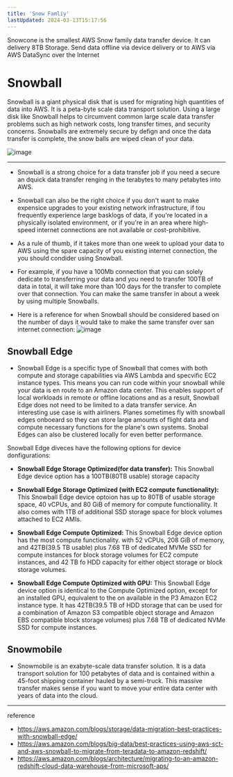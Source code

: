 ```yaml
---
title: 'Snow Famliy'
lastUpdated: 2024-03-13T15:17:56
---
```


Snowcone is the smallest AWS Snow family data transfer device. It can delivery 8TB Storage. Send data offline via device delivery or to AWS via AWS DataSync over the Internet

# Snowball

Snowball is a giant physical disk that is used for migrating high quantities of data into AWS. It is a peta-byte scale data transport solution. Using a large disk like Snowball helps to circumvent common large scale data transfer problems such as high network costs, long transfer times, and security concerns. Snowballs are extremely secure by defign and once the data transfer is complete, the snow balls are wiped clean of your data.

![image](https://github.com/rlaisqls/rlaisqls/assets/81006587/30ca9d39-7718-4343-8764-679a0e86145f)

---

- Snowball is a strong choice for a data transfer job if you need a secure an dquick data transfer renging in the terabytes to many petabytes into AWS.

- Snowball can also be the right choice if you don't want to make expensice upgrades to your existing network infrastructure, if tou frequently experience large basklogs of data, if you're located in a physically isolated environment, or if you're in an area where high-speed internet connections are not available or cost-prohibitive.

- As a rule of thumb, if it takes more than one week to upload your data to AWS using the spare capacity of you existing internet connection, the you should condider using Snowball.

- For example, if you have a 100Mb connection that you can solely dedicate to transferring your data and you need to transfer 100TB of data in total, it will take more than 100 days for the transfer to complete over that connection. You can make the same transfer in about a week by using multiple Snowballs. 

- Here is a reference for when Snowball should be considered based on the number of days it would take to make the same transfer over san internet connection:
![image](https://github.com/rlaisqls/rlaisqls/assets/81006587/1bdce7f4-49b4-4f94-844d-ea1256c3b5ad)

## Snowball Edge

- Snowball Edge is a specific type of Snowball that comes with both compute and storage capabilities via AWS Lambda and specvific EC2 instance types. This means you can run code within your snowball while your data is en route to an Amazon data center.
    This enables support of local workloads in remote or offline locations and as a result, Snowball Edge does not need to be limited to a data transfer service. An interesting use case is with airliners. Planes sometimes fly with snowball edges onboeard so they can store large amounts of flight data and compute necessary functions for the plane's own systems. Snobal Edges can also be clustered locally for even better performance.

Snowball Edge diveces have the following options for device donfigurations:

- **Snowball Edge Storage Optimized(for data transfer):** This Snowball Edge device option has a 100TB(80TB usable) storage capacity

- **Snowball Edge Storage Optimized (with EC2 compute functionality):** This Snowball Edge device optoion has up to 80TB of usable storage space, 40 vCPUs, and 80 GiB of memory for compute functionallity. It also comes with 1TB of additional SSD storage space for block volumes attached to EC2 AMIs.

- **Snowball Edge Compute Optimized:** This Snowball Edge device option has the most compute functionality. with 52 vCPUs, 208 GiB of memory, and 42TB(39.5 TB usable) plus 7.68 TB of dedicated MVMe SSD for compute instances for block storage volumes for EC2 compute instances, and 42 TB fo HDD capacity for either object storage or block storage volumes.

- **Snowball Edge Compute Optimized with GPU:** This Snowball Edge device option is identical to the Compute Optimized option, except for an installed GPU, equivalent to the on available in the P3 Amazon EC2 instance type. It has 42TB(39.5 TB of HDD storage that can be used for a combination of Amazon S3 compatible object storage and Amazon EBS compatible block storage volumes) plus 7.68 TB of dedicated NVMe SSD for compute instances. 

## Snowmobile

- Snowmobile is an exabyte-scale data transfer solution. It is a data transport solution for 100 petabytes of data and is contained within a 45-foot shipping container hauled by a semi-truck. This massive transfer makes sense if you want to move your entire data center with years of data into the cloud.

---
reference
- https://aws.amazon.com/blogs/storage/data-migration-best-practices-with-snowball-edge/
- https://aws.amazon.com/blogs/big-data/best-practices-using-aws-sct-and-aws-snowball-to-migrate-from-teradata-to-amazon-redshift/
- https://aws.amazon.com/blogs/architecture/migrating-to-an-amazon-redshift-cloud-data-warehouse-from-microsoft-aps/